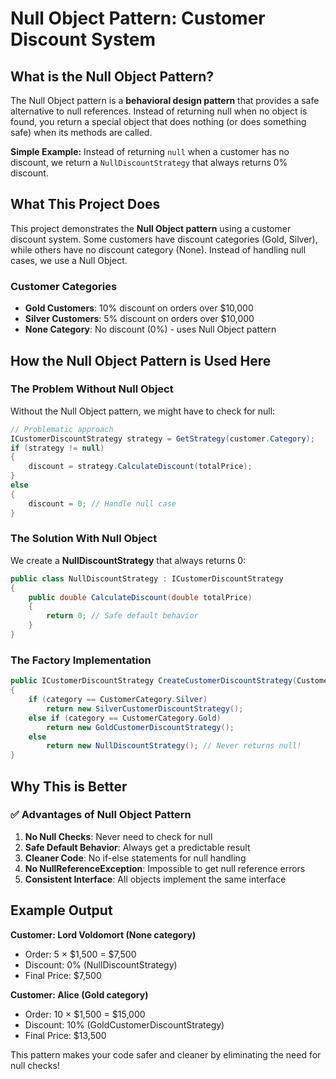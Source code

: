 # Null Object Pattern: Customer Discount System

## What is the Null Object Pattern?

The Null Object pattern is a **behavioral design pattern** that provides a safe alternative to null references. Instead of returning null when no object is found, you return a special object that does nothing (or does something safe) when its methods are called.

**Simple Example:** Instead of returning `null` when a customer has no discount, we return a `NullDiscountStrategy` that always returns 0% discount.

## What This Project Does

This project demonstrates the **Null Object pattern** using a customer discount system. Some customers have discount categories (Gold, Silver), while others have no discount category (None). Instead of handling null cases, we use a Null Object.

### Customer Categories
- **Gold Customers**: 10% discount on orders over $10,000
- **Silver Customers**: 5% discount on orders over $10,000
- **None Category**: No discount (0%) - uses Null Object pattern

## How the Null Object Pattern is Used Here

### The Problem Without Null Object
Without the Null Object pattern, we might have to check for null:
```csharp
// Problematic approach
ICustomerDiscountStrategy strategy = GetStrategy(customer.Category);
if (strategy != null)
{
    discount = strategy.CalculateDiscount(totalPrice);
}
else
{
    discount = 0; // Handle null case
}
```

### The Solution With Null Object
We create a **NullDiscountStrategy** that always returns 0:
```csharp
public class NullDiscountStrategy : ICustomerDiscountStrategy
{
    public double CalculateDiscount(double totalPrice)
    {
        return 0; // Safe default behavior
    }
}
```

### The Factory Implementation
```csharp
public ICustomerDiscountStrategy CreateCustomerDiscountStrategy(CustomerCategory category)
{
    if (category == CustomerCategory.Silver)
        return new SilverCustomerDiscountStrategy();
    else if (category == CustomerCategory.Gold)
        return new GoldCustomerDiscountStrategy();
    else
        return new NullDiscountStrategy(); // Never returns null!
}
```

## Why This is Better

### ✅ Advantages of Null Object Pattern
1. **No Null Checks**: Never need to check for null
2. **Safe Default Behavior**: Always get a predictable result
3. **Cleaner Code**: No if-else statements for null handling
4. **No NullReferenceException**: Impossible to get null reference errors
5. **Consistent Interface**: All objects implement the same interface

## Example Output

**Customer: Lord Voldomort (None category)**
- Order: 5 × $1,500 = $7,500
- Discount: 0% (NullDiscountStrategy)
- Final Price: $7,500

**Customer: Alice (Gold category)**
- Order: 10 × $1,500 = $15,000
- Discount: 10% (GoldCustomerDiscountStrategy)
- Final Price: $13,500

This pattern makes your code safer and cleaner by eliminating the need for null checks! 